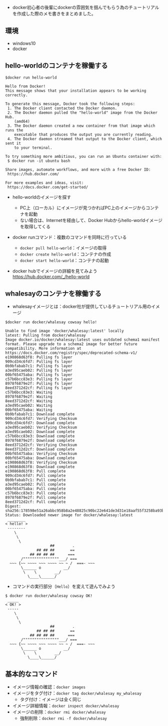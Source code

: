 - docker初心者の後輩にdockerの雰囲気を掴んでもらう為のチュートリアルを作成した際のメモ書きをまとめました。

## 環境
- windows10
- docker 

## hello-worldのコンテナを稼働する
```shell
$docker run hello-world
```
```shell
Hello from Docker!
This message shows that your installation appears to be working correctly.

To generate this message, Docker took the following steps:
 1. The Docker client contacted the Docker daemon.
 2. The Docker daemon pulled the "hello-world" image from the Docker Hub.
    (amd64)
 3. The Docker daemon created a new container from that image which runs the
    executable that produces the output you are currently reading.
 4. The Docker daemon streamed that output to the Docker client, which sent it
    to your terminal.

To try something more ambitious, you can run an Ubuntu container with:
 $ docker run -it ubuntu bash

Share images, automate workflows, and more with a free Docker ID:
 https://hub.docker.com/

For more examples and ideas, visit:
 https://docs.docker.com/get-started/
```
- hello-worldのイメージを探す
  - PC上（ローカル）にイメージが見つかればPC上のイメージからコンテナを起動
  - ない場合は、Internetを経由して、Docker Hubからhello-worldイメージを取得してくる

- docker runコマンド：複数のコマンドを同時に行っている
  - `docker pull hello-world`：イメージの取得
  - `docker create hello-world`：コンテナの作成
  - `docker start hello-world`：コンテナの起動

- docker hubでイメージの詳細を見てみよう
https://hub.docker.com/_/hello-world


## whalesayのコンテナを稼働する
- whalesayイメージとは：docker社が提供しているチュートリアル用のイメージ

```shell
$docker run docker/whalesay cowsay hello!
```
```
Unable to find image 'docker/whalesay:latest' locally
latest: Pulling from docker/whalesay
Image docker.io/docker/whalesay:latest uses outdated schema1 manifest format. Please upgrade to a schema2 image for better future compatibility. More information at https://docs.docker.com/registry/spec/deprecated-schema-v1/
e190868d63f8: Pulling fs layer
909cd34c6fd7: Pulling fs layer
0b9bfabab7c1: Pulling fs layer
a3ed95caeb02: Pulling fs layer
00bf65475aba: Pulling fs layer
c57b6bcc83e3: Pulling fs layer
8978f6879e2f: Pulling fs layer
8eed3712d2cf: Pulling fs layer
c57b6bcc83e3: Waiting
8978f6879e2f: Waiting
8eed3712d2cf: Waiting
a3ed95caeb02: Waiting
00bf65475aba: Waiting
0b9bfabab7c1: Download complete
909cd34c6fd7: Verifying Checksum
909cd34c6fd7: Download complete
a3ed95caeb02: Verifying Checksum
a3ed95caeb02: Download complete
c57b6bcc83e3: Download complete
8978f6879e2f: Download complete
8eed3712d2cf: Verifying Checksum
8eed3712d2cf: Download complete
00bf65475aba: Verifying Checksum
00bf65475aba: Download complete
e190868d63f8: Verifying Checksum
e190868d63f8: Download complete
e190868d63f8: Pull complete
909cd34c6fd7: Pull complete
0b9bfabab7c1: Pull complete
a3ed95caeb02: Pull complete
00bf65475aba: Pull complete
c57b6bcc83e3: Pull complete
8978f6879e2f: Pull complete
8eed3712d2cf: Pull complete
Digest: sha256:178598e51a26abbc958b8a2e48825c90bc22e641de3d31e18aaf55f3258ba93b
Status: Downloaded newer image for docker/whalesay:latest
 ________
< hello! >
 --------
    \
     \
      \
                    ##        .
              ## ## ##       ==
           ## ## ## ##      ===
       /""""""""""""""""___/ ===
  ~~~ {~~ ~~~~ ~~~ ~~~~ ~~ ~ /  ===- ~~~
       \______ o          __/
        \    \        __/
          \____\______/

```
- コマンドの実行部分（`Hello`）を変えて遊んでみよう


```
$ docker run docker/whalesay cowsay OK!
 _____
< OK! >
 -----
    \
     \
      \
                    ##        .
              ## ## ##       ==
           ## ## ## ##      ===
       /""""""""""""""""___/ ===
  ~~~ {~~ ~~~~ ~~~ ~~~~ ~~ ~ /  ===- ~~~
       \______ o          __/
        \    \        __/
          \____\______/

```

## 基本的なコマンド
- イメージ情報の確認：`docker images`
- イメージをタグ付け：`docker tag docker/whalesay my_whalesay`
  - タグ付け：イメージは全く同じ
- イメージ詳細情報：`docker inspect docker/whalesay`
- イメージの削除：`docker rmi docker/whalesay`
  - 強制削除：`docker rmi -f docker/whalesay`

